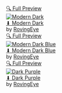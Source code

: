 <!-- Modern Dark -->
<div markdown="0" class="skin-zoom">
<a href="https://github.com/surge-synthesizer/surge-extra-content/blob/main/Skins/_previews/modern-dark.png?raw=true">&#128269;&#65038; Full Preview</a>
</div>
<div markdown="0" class="skin-image">
<a href="https://github.com/surge-synthesizer/surge-extra-content/blob/main/Skins/_previews/modern-dark.png?raw=true">
	<img src="https://github.com/surge-synthesizer/surge-extra-content/blob/main/Skins/_previews/modern-dark.png?raw=true" alt="Modern Dark">
</a>
</div>
<div markdown="0" class="skin-text">
<a class="skin-title" href="https://github.com/surge-synthesizer/surge-extra-content/releases/download/skin-library/modern-dark.surge-skin.zip">&#11015; Modern Dark</a><br>
<span class="skin-author">by <a href="https://github.com/rovingeye/surge-skins">RovingEye</a></span><br>
</div>
<!-- END Modern Dark -->

<!-- Modern Dark Blue -->
<div markdown="0" class="skin-zoom">
<a href="https://github.com/surge-synthesizer/surge-extra-content/blob/main/Skins/_previews/modern-dark-blue.png?raw=true">&#128269;&#65038; Full Preview</a>
</div>
<div markdown="0" class="skin-image">
<a href="https://github.com/surge-synthesizer/surge-extra-content/blob/main/Skins/_previews/modern-dark-blue.png?raw=true">
	<img src="https://github.com/surge-synthesizer/surge-extra-content/blob/main/Skins/_previews/modern-dark-blue.png?raw=true" alt="Modern Dark Blue">
</a>
</div>
<div markdown="0" class="skin-text">
<a class="skin-title" href="https://github.com/surge-synthesizer/surge-extra-content/releases/download/skin-library/modern-dark-blue.surge-skin.zip">&#11015; Modern Dark Blue</a><br>
<span class="skin-author">by <a href="https://github.com/rovingeye/surge-skins">RovingEye</a></span><br>
</div>
<!-- END Modern Dark Blue -->

<!-- Dark Purple -->
<div markdown="0" class="skin-zoom">
<a href="https://github.com/surge-synthesizer/surge-extra-content/blob/main/Skins/_previews/dark-purple.png?raw=true">&#128269;&#65038; Full Preview</a>
</div>
<div markdown="0" class="skin-image">
<a href="https://github.com/surge-synthesizer/surge-extra-content/blob/main/Skins/_previews/dark-purple.png?raw=true">
	<img src="https://github.com/surge-synthesizer/surge-extra-content/blob/main/Skins/_previews/dark-purple.png?raw=true" alt="Dark Purple">
</a>
</div>
<div markdown="0" class="skin-text">
<a class="skin-title" href="https://github.com/surge-synthesizer/surge-extra-content/releases/download/skin-library/dark-purple.surge-skin.zip">&#11015; Dark Purple</a><br>
<span class="skin-author">by <a href="https://github.com/rovingeye/surge-skins">RovingEye</a></span><br>
</div>
<!-- END Dark Purple -->

</div>
